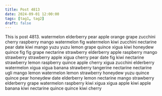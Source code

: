 ```yaml
---
title: Post 4813
date: 2024-09-01 12:00:00
tags: [tag1, tag2]
draft: false
---
```

This is post 4813.
watermelon
elderberry
pear
apple
orange
grape
zucchini
cherry
raspberry
mango
watermelon
fig
watermelon
kiwi
zucchini
nectarine
pear
date
kiwi
mango
yuzu
yuzu
lemon
grape
quince
xigua
kiwi
honeydew
quince
fig
fig
grape
nectarine
strawberry
elderberry
apple
raspberry
mango
strawberry
strawberry
apple
xigua
cherry
pear
date
fig
kiwi
nectarine
strawberry
lemon
raspberry
quince
apple
cherry
xigua
zucchini
elderberry
watermelon
xigua
xigua
banana
strawberry
tangerine
nectarine
nectarine
ugli
mango
lemon
watermelon
lemon
strawberry
honeydew
yuzu
quince
quince
pear
honeydew
date
elderberry
lemon
nectarine
mango
strawberry
elderberry
grape
watermelon
raspberry
kiwi
xigua
xigua
apple
kiwi
apple
banana
kiwi
nectarine
quince
quince
kiwi
cherry
